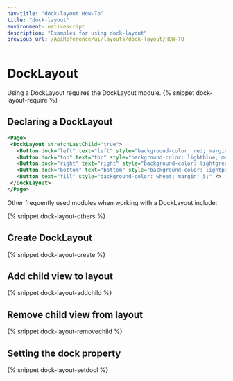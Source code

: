 ```yaml
---
nav-title: "dock-layout How-To"
title: "dock-layout"
environment: nativescript
description: "Examples for using dock-layout"
previous_url: /ApiReference/ui/layouts/dock-layout/HOW-TO
---
```


# DockLayout

Using a DockLayout requires the DockLayout module.
{% snippet dock-layout-require %}

## Declaring a DockLayout

``` XML
<Page>
 <DockLayout stretchLastChild="true">
   <Button dock="left" text="left" style="background-color: red; margin: 5;" />
   <Button dock="top" text="top" style="background-color: lightblue; margin: 5;" />
   <Button dock="right" text="right" style="background-color: lightgreen; margin: 5;" />
   <Button dock="bottom" text="bottom" style="background-color: lightpink; margin: 5;" />
   <Button text="fill" style="background-color: wheat; margin: 5;" />
 </DockLayout>
</Page>
```

Other frequently used modules when working with a DockLayout include:

{% snippet dock-layout-others %}

## Create DockLayout

{% snippet dock-layout-create %}

## Add child view to layout

{% snippet dock-layout-addchild %}

## Remove child view from layout

{% snippet dock-layout-removechild %}

## Setting the dock property

{% snippet dock-layout-setdocl %}
